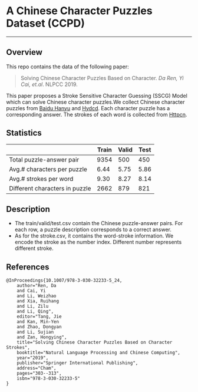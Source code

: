 # A Chinese Character Puzzles Dataset (CCPD)

---

## Overview
This repo contains the data of the following paper:
>Solving Chinese Character Puzzles Based on Character. *Da Ren, Yi Cai, et.al*. NLPCC 2019. 

This paper proposes a Stroke Sensitive Character Guessing (SSCG) Model which can solve Chinese character puzzles.We collect Chinese character puzzles from [Baidu Hanyu](https://hanyu.baidu.com) and [Hydcd](http://www.hydcd.com/baike/zimi.htm). Each character puzzle has a corresponding answer. The strokes of each word is collected from [Httpcn](http://hy.httpcn.com). 

## Statistics
  |                      | Train         | Valid        | Test
  ------------                        | ----           | ----          | ---
  Total puzzle-answer pair            | 9354           | 500           | 450
 Avg.# characters per puzzle         | 6.44           | 5.75          | 5.86
   Avg.# strokes per word              | 9.30           | 8.27          | 8.14
  Different characters in puzzle      | 2662           | 879           | 821

## Description
* The train/valid/test.csv contain the Chinese puzzle-answer pairs. For each row, a puzzle description corresponds to a correct answer.
* As for the stroke.csv, it contains the word-stroke information. We encode the stroke as the number index. Different number represents different stroke.


## References

    @InProceedings{10.1007/978-3-030-32233-5_24,
        author="Ren, Da
        and Cai, Yi
        and Li, Weizhao
        and Xia, Ruihang
        and Li, Zilu
        and Li, Qing",
        editor="Tang, Jie
        and Kan, Min-Yen
        and Zhao, Dongyan
        and Li, Sujian
        and Zan, Hongying",
        title="Solving Chinese Character Puzzles Based on Character Strokes",
        booktitle="Natural Language Processing and Chinese Computing",
        year="2019",
        publisher="Springer International Publishing",
        address="Cham",
        pages="303--313",
        isbn="978-3-030-32233-5"
    }
